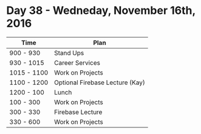 # Day 38 - Wedneday, November 16th, 2016


Time        |   Plan   |
----------------|-------
900 - 930 | Stand Ups
930 - 1015 | Career Services
1015 - 1100 | Work on Projects
1100 - 1200 | Optional Firebase Lecture (Kay)
1200 - 100 | Lunch
100 - 300 | Work on Projects
300 - 330 | Firebase Lecture
330 - 600 | Work on Projects
